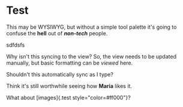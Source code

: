 # Test

This may be WYSIWYG, but without a simple tool palette it's going to confuse the **hell** out of _**non-tech**_ people.

sdfdsfs

Why isn't this syncing to the view? So, the view needs to be updated manually, but basic formatting can be _viewed_ here.

Shouldn't this automatically sync as I type?

Think it's still worthwhile seeing how **Maria** likes it.

What about [images]{.test style="color=#ff000"}?
